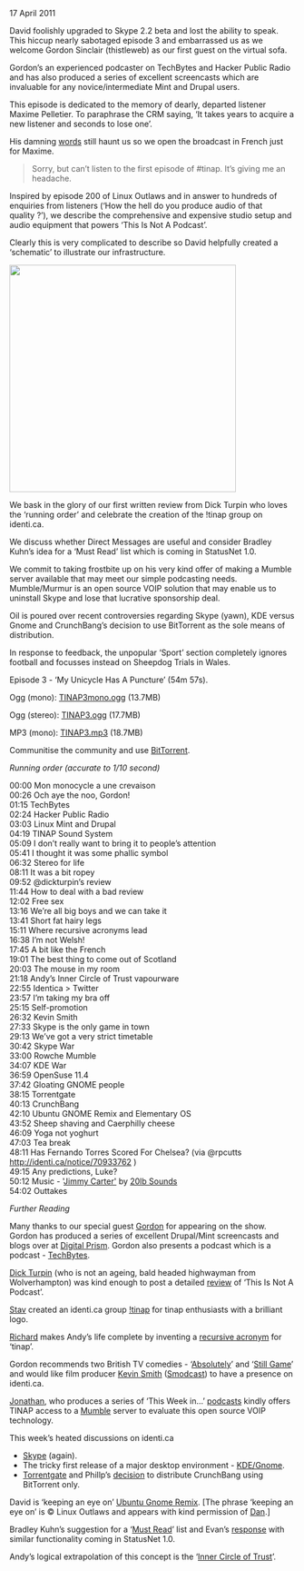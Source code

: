 17 April 2011

David foolishly upgraded to Skype 2.2 beta and lost the ability to
speak. This hiccup nearly sabotaged episode 3 and embarrassed us as we
welcome Gordon Sinclair (thistleweb) as our first guest on the virtual
sofa.

Gordon’s an experienced podcaster on TechBytes and Hacker Public Radio
and  has also  produced a  series of  excellent screencasts  which are
invaluable for any novice/intermediate Mint and Drupal users.

This episode is dedicated to the memory of dearly, departed listener
Maxime Pelletier. To paraphrase the CRM saying, ‘It takes years to
acquire a new listener and seconds to lose one’.

His damning <a href="http://identi.ca/notice/70427730">words</a> still
haunt us so we open the broadcast in French just for Maxime.

<blockquote>

Sorry, but can’t listen to the first episode of #tinap. It’s giving me an headache.

</blockquote>

Inspired by episode 200 of Linux Outlaws and in answer to hundreds of
enquiries from listeners (‘How the hell do you produce audio of that
quality ?’), we describe the comprehensive and expensive studio setup
and audio equipment that powers ‘This Is Not A Podcast’.

Clearly this is very complicated to describe so David helpfully
created a ‘schematic’ to illustrate our infrastructure.

<a href="https://picasaweb.google.com/lh/photo/h7vX0NQDw76y0Nsp4JB0v5KI9WeOqPfUAXHyghKXlVM?feat=embedwebsite"><img src="https://lh4.googleusercontent.com/_l2uGy1RGCiE/TankexFTmzI/AAAAAAAABuE/u3V3ON0fYG8/s400/2913d8e3b681fc2a70e4dd200b4b322f.png" height="400" width="399"></a>

We bask in the glory of our first written review from Dick Turpin who
loves the ‘running order’ and celebrate the creation of the !tinap
group on identi.ca.

We discuss whether Direct Messages are useful and consider Bradley
Kuhn’s idea for a ‘Must Read’ list which is coming in StatusNet 1.0.

We commit to taking frostbite up on his very kind offer of making a
Mumble server available that may meet our simple podcasting
needs. Mumble/Murmur is an open source VOIP solution that may enable
us to uninstall Skype and lose that lucrative sponsorship deal.

Oil is poured over recent controversies regarding Skype (yawn), KDE
versus Gnome and CrunchBang’s decision to use BitTorrent as the sole
means of distribution.

In response to feedback, the unpopular ‘Sport’ section completely
ignores football and focusses instead on Sheepdog Trials in Wales.

Episode 3 - ‘My Unicycle Has A Puncture’ (54m 57s).

Ogg (mono): <a href="http://archive.org/download/TINAP_AUDIO/TINAP3mono.ogg">TINAP3mono.ogg</a> (13.7MB)

Ogg (stereo): <a href="http://archive.org/download/TINAP_AUDIO/TINAP3.ogg">TINAP3.ogg</a> (17.7MB)

MP3 (mono): <a href="http://archive.org/download/TINAP_AUDIO/TINAP3.mp3">TINAP3.mp3</a> (18.7MB)

Communitise the community and use <a href="http://notapodcast.co.uk/">BitTorrent</a>.

<em>Running order (accurate to 1/10 second)</em>

00:00 Mon monocycle a une crevaison<br> 00:26 Och aye the noo, Gordon!<br> 01:15 TechBytes<br> 02:24 Hacker Public Radio<br> 03:03 Linux Mint and Drupal<br> 04:19 TINAP Sound System<br> 05:09 I don’t really want to bring it to people’s attention<br> 05:41 I thought it was some phallic symbol<br> 06:32 Stereo for life<br>08:11 It was a bit ropey<br> 09:52 @dickturpin’s review<br> 11:44 How to deal with a bad review<br> 12:02 Free sex<br> 13:16 We’re all big boys and we can take it<br> 13:41 Short fat hairy legs<br> 15:11 Where recursive acronyms lead<br> 16:38 I’m not Welsh!<br> 17:45 A bit like the French<br> 19:01 The best thing to come out of Scotland<br> 20:03 The mouse in my room<br> 21:18 Andy’s Inner Circle of Trust vapourware<br> 22:55 Identica &gt; Twitter<br> 23:57 I’m taking my bra off<br> 25:15 Self-promotion<br> 26:32 Kevin Smith<br> 27:33 Skype is the only game in town<br> 29:13 We’ve got a very strict timetable<br> 30:42 Skype War<br> 33:00 Rowche Mumble<br> 34:07 KDE War<br> 36:59 OpenSuse 11.4<br> 37:42 Gloating GNOME people<br> 38:15 Torrentgate<br> 40:13 CrunchBang<br> 42:10 Ubuntu GNOME Remix and Elementary OS<br> 43:52 Sheep shaving and Caerphilly cheese<br> 46:09 Yoga not yoghurt<br> 47:03 Tea break<br> 48:11 Has Fernando Torres Scored For Chelsea? (via @rpcutts <a href="http://identi.ca/notice/70933762">http://identi.ca/notice/70933762</a> )<br> 49:15 Any predictions, Luke?<br> 50:12 Music - '<a href="http://20lb.net/song/jimmy-carter">Jimmy Carter'</a> by <a href="http://20lb.net/">20lb Sounds</a><br> 54:02 Outtakes

<em>Further Reading</em>

Many thanks to our special guest <a
href="http://identi.ca/thistleweb">Gordon</a> for appearing on the
show. Gordon has produced a series of excellent Drupal/Mint
screencasts and blogs over at <a
href="http://thistleweb.co.uk/">Digital Prism</a>. Gordon also
presents a podcast which is a podcast - <a
href="http://openbytes.wordpress.com/category/techbytes-audiocast/">TechBytes</a>.

<a href="http://identi.ca/dickturpin">Dick Turpin</a> (who is not an ageing, bald headed highwayman from Wolverhampton) was kind enough to post a detailed <a href="http://www.cannon-linux.co.uk/?p=1352">review</a> of ‘This Is Not A Podcast’.

<a href="http://identi.ca/stav">Stav</a> created an identi.ca group <a href="http://identi.ca/group/tinap">!tinap</a> for tinap enthusiasts with a brilliant logo.

<a href="http://identi.ca/rpcutts">Richard</a> makes Andy’s life complete by inventing a <a href="http://identi.ca/notice/70923177">recursive acronym</a> for ‘tinap’.

Gordon recommends two British TV comedies - ‘<a href="http://en.wikipedia.org/wiki/Absolutely_%28TV_series%29">Absolutely</a>’ and ‘<a href="http://en.wikipedia.org/wiki/Still_Game">Still Game</a>’ and would like film producer <a href="http://en.wikipedia.org/wiki/Kevin_Smith">Kevin Smith</a> (<a href="http://www.smodcast.com/">Smodcast</a>) to have a presence on identi.ca.

<a href="http://identi.ca/frostbite">Jonathan</a>, who produces a series of ‘This Week in…’ <a href="http://www.frostbitemedia.org/">podcasts</a> kindly offers TINAP access to a <a href="http://mumble.sourceforge.net/">Mumble</a> server to evaluate this open source VOIP technology.

This week’s heated discussions on identi.ca

<ul><li> <a href="http://identi.ca/conversation/68123430#notice-70415577">Skype</a> (again).</li>

<li>The tricky first release of a major desktop environment - <a href="http://identi.ca/conversation/68238266">KDE/Gnome</a>.</li>

<li> <a href="http://identi.ca/conversation/68422712">Torrentgate</a> and Phillp’s <a href="http://corenominal.org/2011/04/10/torrentgate/">decision</a> to distribute CrunchBang using BitTorrent only.</li>

</ul>David is ‘keeping an eye on’ <a href="http://identi.ca/notice/70729659">Ubuntu Gnome Remix</a>. [The phrase ‘keeping an eye on’ is © Linux Outlaws and appears with kind permission of <a href="http://identi.ca/methoddan">Dan</a>.]

Bradley Kuhn’s suggestion for a ‘<a href="http://identi.ca/conversation/67945865#notice-70227684">Must Read</a>’ list and Evan’s <a href="http://evan.status.net/notice/748361">response</a> with similar functionality coming in StatusNet 1.0.

Andy’s logical extrapolation of this concept is the ‘<a href="http://andyc.tumblr.com/post/1097394619">Inner Circle of Trust</a>’.
